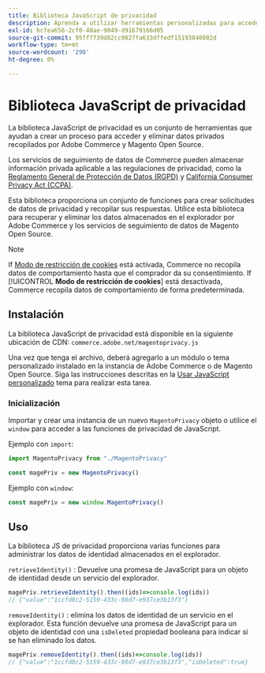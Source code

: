 ```yaml
---
title: Biblioteca JavaScript de privacidad
description: Aprenda a utilizar herramientas personalizadas para acceder a información personal de los clientes y eliminarla, recopilada por Adobe Commerce y Magento Open Source.
exl-id: bcfea656-2cf0-48ae-9049-d91679166d05
source-git-commit: 95ffff39d82cc9027fa633dffedf15193040802d
workflow-type: tm+mt
source-wordcount: '298'
ht-degree: 0%

---
```


<!-- TODO: Remove this topic and redirect to the adobe-privacy-javascript-library.md when the Adobe privacy library has been integrated with Commerce. -->

# Biblioteca JavaScript de privacidad

La biblioteca JavaScript de privacidad es un conjunto de herramientas que ayudan a crear un proceso para acceder y eliminar datos privados recopilados por Adobe Commerce y Magento Open Source.

Los servicios de seguimiento de datos de Commerce pueden almacenar información privada aplicable a las regulaciones de privacidad, como la [Reglamento General de Protección de Datos (RGPD)](gdpr.md) y [California Consumer Privacy Act (CCPA)](ccpa.md).

Esta biblioteca proporciona un conjunto de funciones para crear solicitudes de datos de privacidad y recopilar sus respuestas. Utilice esta biblioteca para recuperar y eliminar los datos almacenados en el explorador por Adobe Commerce y los servicios de seguimiento de datos de Magento Open Source.

>[!NOTE]
>
>If [Modo de restricción de cookies](https://experienceleague.adobe.com/docs/commerce-admin/start/compliance/privacy/compliance-cookie-law.html) está activada, Commerce no recopila datos de comportamiento hasta que el comprador da su consentimiento. If [!UICONTROL **Modo de restricción de cookies**] está desactivada, Commerce recopila datos de comportamiento de forma predeterminada.

## Instalación

La biblioteca JavaScript de privacidad está disponible en la siguiente ubicación de CDN: `commerce.adobe.net/magentoprivacy.js`

Una vez que tenga el archivo, deberá agregarlo a un módulo o tema personalizado instalado en la instancia de Adobe Commerce o de Magento Open Source. Siga las instrucciones descritas en la [Usar JavaScript personalizado](https://developer.adobe.com/commerce/frontend-core/javascript/custom/) tema para realizar esta tarea.

### Inicialización

Importar y crear una instancia de un nuevo `MagentoPrivacy` objeto o utilice el `window` para acceder a las funciones de privacidad de JavaScript.

Ejemplo con `import`:

```js
import MagentoPrivacy from "./MagentoPrivacy"

const magePriv = new MagentoPrivacy()
```

Ejemplo con `window`:

```js
const magePriv = new window.MagentoPrivacy()
```

## Uso

La biblioteca JS de privacidad proporciona varias funciones para administrar los datos de identidad almacenados en el explorador.

`retrieveIdentity()`
: Devuelve una promesa de JavaScript para un objeto de identidad desde un servicio del explorador.

```js
magePriv.retrieveIdentity().then((ids)=>console.log(ids))
// {"value":"1ccfd8c2-5159-433c-98d7-e937ce3b13f3"}
```

`removeIdentity()`
: elimina los datos de identidad de un servicio en el explorador.
Esta función devuelve una promesa de JavaScript para un objeto de identidad con una `isDeleted` propiedad booleana para indicar si se han eliminado los datos.

```js
magePriv.removeIdentity().then((ids)=>console.log(ids))
// {"value":"1ccfd8c2-5159-433c-98d7-e937ce3b13f3","isDeleted":true}
```
